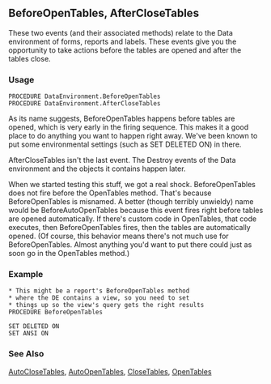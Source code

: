 ## BeforeOpenTables, AfterCloseTables

These two events (and their associated methods) relate to the Data environment of forms, reports and labels. These events give you the opportunity to take actions before the tables are opened and after the tables close.

### Usage

```foxpro
PROCEDURE DataEnvironment.BeforeOpenTables
PROCEDURE DataEnvironment.AfterCloseTables
```

As its name suggests, BeforeOpenTables happens before tables are opened, which is very early in the firing sequence. This makes it a good place to do anything you want to happen right away. We've been known to put some environmental settings (such as SET DELETED ON) in there.

AfterCloseTables isn't the last event. The Destroy events of the Data environment and the objects it contains happen later.

When we started testing this stuff, we got a real shock. BeforeOpenTables does not fire before the OpenTables method. That's because BeforeOpenTables is misnamed. A better (though terribly unwieldy) name would be BeforeAutoOpenTables because this event fires right before tables are opened automatically. If there's custom code in OpenTables, that code executes, then BeforeOpenTables fires, then the tables are automatically opened. (Of course, this behavior means there's not much use for BeforeOpenTables. Almost anything you'd want to put there could just as soon go in the OpenTables method.)

### Example

```foxpro
* This might be a report's BeforeOpenTables method
* where the DE contains a view, so you need to set
* things up so the view's query gets the right results
PROCEDURE BeforeOpenTables

SET DELETED ON
SET ANSI ON
```
### See Also

[AutoCloseTables](s4g334.md), [AutoOpenTables](s4g334.md), [CloseTables](s4g342.md), [OpenTables](s4g342.md)